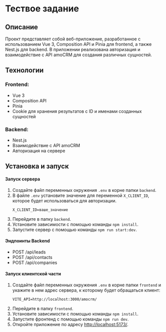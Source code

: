 # Тествое задание

## Описание

Проект представляет собой веб-приложение, разработанное с использованием Vue 3, Composition API и Pinia для frontend, а также Nest.js для backend. В приложении реализована авторизация и взаимодействие с API amoCRM для создания различных сущностей.

## Технологии

### Frontend:

- Vue 3
- Composition API
- Pinia
- Cookie для хранения результатов с ID и именами созданных сущностей

### Backend:

- Nest.js
- Взаимодействие с API amoCRM
- Авторизация на сервере

## Установка и запуск

#### Запуск сервера

1. Создайте файл переменных окружения `.env` в корне папки `backend`.
2. В файле `.env` установите значение для переменной `X_CLIENT_ID`, которое будет использоваться для авторизации.
   ```env
   X_CLIENT_ID=ваше_значение
   ```
3. Перейдите в папку `backend`.
4. Установите зависимости с помощью команды `npm install`.
5. Запустите сервер с помощью команды `npm run start:dev`.

#### Эндпоинты Backend

- POST /api/leads
- POST /api/contacts
- POST /api/companies

#### Запуск клиентской части

1. Создайте файл переменных окружения `.env` в корне папки `frontend` и укажите в нем адрес сервера, к которому будет обращаться клиент:
   ```env
   VITE_API=http://localhost:3000/amocrm/
   ```
2. Перейдите в папку `frontend`.
3. Установите зависимости с помощью команды `npm install`.
4. Запустите фронтенд с помощью команды `npm run dev`.
5. Откройте приложение по адресу [http://localhost:5173/](http://localhost:5173/).
